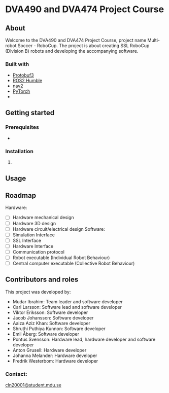 DVA490 and DVA474 Project Course
=======================

About
-----------------------
Welcome to the DVA490 and DVA474 Project Course, project name Multi-robot Soccer - RoboCup. 
The project is about creating SSL RoboCup (Division B) robots and developing the accompanying software.

### Built with
- [Protobuf3](https://protobuf.dev/)
- [ROS2 Humble](https://docs.ros.org/en/humble/index.html)
- [nav2](https://docs.nav2.org/)
- [PyTorch](https://pytorch.org/)
- []()


Getting started
-----------------------

### Prerequisites
-

### Installation
1. 

Usage
-----------------------

Roadmap
-----------------------
Hardware:
- [ ] Hardware mechanical design
- [ ] Hardware 3D design
- [ ] Hardware circuit/electrical design
Software:
- [ ] Simulation Interface
- [ ] SSL Interface
- [ ] Hardware Interface
- [ ] Communication protocol
- [ ] Robot executable (Individual Robot Behaviour)
- [ ] Central computer executable (Collective Robot Behaviour)

Contributors and roles
-----------------------
This project was developed by:
- Mudar Ibrahim: Team leader and software developer
- Carl Larsson: Software lead and software developer
- Viktor Eriksson: Software developer
- Jacob Johansson: Software developer
- Aaiza Aziz Khan: Software developer
- Shruthi Puthiya Kunnon: Software developer
- Emil Åberg: Software developer
- Pontus Svensson: Hardware lead, hardware developer and software developer
- Anton Grusell: Hardware developer
- Johanna Melander: Hardware developer
- Fredrik Westerbom: Hardware developer

### Contact:
cln20001@student.mdu.se
